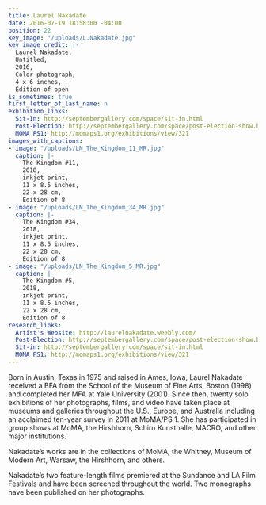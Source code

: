 ```yaml
---
title: Laurel Nakadate
date: 2016-07-19 18:58:00 -04:00
position: 22
key_image: "/uploads/L.Nakadate.jpg"
key_image_credit: |-
  Laurel Nakadate,
  Untitled,
  2016,
  Color photograph,
  4 x 6 inches,
  Edition of open
is_sometimes: true
first_letter_of_last_name: n
exhibition_links:
  Sit-In: http://septembergallery.com/space/sit-in.html
  Post-Election: http://septembergallery.com/space/post-election-show.html
  MOMA PS1: http://momaps1.org/exhibitions/view/321
images_with_captions:
- image: "/uploads/LN_The_Kingdom_11_MR.jpg"
  caption: |-
    The Kingdom #11,
    2018,
    inkjet print,
    11 x 8.5 inches,
    22 x 28 cm,
    Edition of 8
- image: "/uploads/LN_The_Kingdom_34_MR.jpg"
  caption: |-
    The Kingdom #34,
    2018,
    inkjet print,
    11 x 8.5 inches,
    22 x 28 cm,
    Edition of 8
- image: "/uploads/LN_The_Kingdom_5_MR.jpg"
  caption: |-
    The Kingdom #5,
    2018,
    inkjet print,
    11 x 8.5 inches,
    22 x 28 cm,
    Edition of 8
research_links:
  Artist's Website: http://laurelnakadate.weebly.com/
  Post-Election: http://septembergallery.com/space/post-election-show.html
  Sit-in: http://septembergallery.com/space/sit-in.html
  MOMA PS1: http://momaps1.org/exhibitions/view/321
---
```


Born in Austin, Texas in 1975 and raised in Ames, Iowa, Laurel Nakadate received a BFA from the School of the Museum of Fine Arts, Boston (1998) and completed her MFA at Yale University (2001). Since then, twenty solo exhibitions of her photographs, films, and video have taken place at museums and galleries throughout the U.S., Europe, and Australia including an acclaimed ten-year survey in 2011 at MoMA/PS 1. She has participated in group shows at MoMA, the Hirshhorn, Schirn Kunsthalle, MACRO, and other major institutions.

Nakadate’s works are in the collections of MoMA, the Whitney, Museum of Modern Art, Warsaw, the Hirshhorn, and others.

Nakadate’s two feature-length films premiered at the Sundance and LA Film Festivals and have been screened throughout the world. Two monographs have been published on her photographs.

